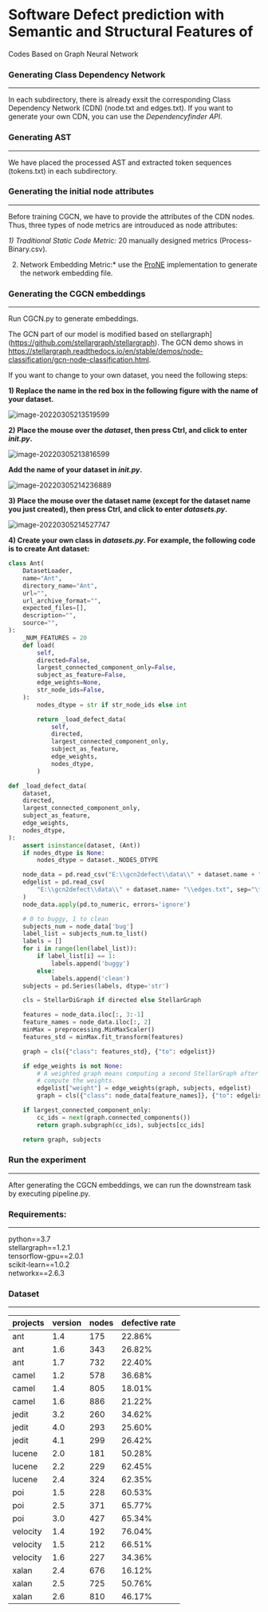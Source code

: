 # Software Defect prediction with Semantic and Structural Features of
Codes Based on Graph Neural Network

### Generating Class Dependency Network

---

In each subdirectory, there is already exsit the corresponding Class Dependency Network (CDN) (node.txt and edges.txt). If you want to generate your own CDN, you can use the *Dependencyfinder API*.

### Generating AST

------

We have placed the processed AST and extracted token sequences (tokens.txt) in each subdirectory.

### Generating the initial node attributes

---

Before  training  CGCN,  we have to provide the attributes of the CDN nodes. Thus, three types of node metrics are introuduced as node attributes:

*1) Traditional  Static  Code  Metric:* 20 manually designed metrics (Process-Binary.csv).

2) Network  Embedding  Metric:* use the [ProNE](https://github.com/THUDM/ProNE) implementation to generate the network embedding file.

### Generating the CGCN embeddings

---

Run CGCN.py to generate embeddings.

The GCN part of our model is modified based on stellargraph](https://github.com/stellargraph/stellargraph). The GCN demo shows in https://stellargraph.readthedocs.io/en/stable/demos/node-classification/gcn-node-classification.html. 

If you want to change to your own dataset, you need the following steps:

**1) Replace the name in the red box in the following figure with the name of your dataset.**

 ![image-20220305213519599](https://github.com/Emily-zcy/GCN2defect/blob/main/img/image-20220305213519599.png)

**2) Place the mouse over the *dataset*, then press Ctrl, and click to enter *_init_.py*.**

 ![image-20220305213816599](https://github.com/Emily-zcy/GCN2defect/blob/main/img/image-20220305213816599.png)

**Add the name of your dataset in *_init_.py*.** 

 ![image-20220305214236889](https://github.com/Emily-zcy/GCN2defect/blob/main/img/image-20220305214236889.png)

**3) Place the mouse over the dataset name (except for the dataset name you just created), then press Ctrl, and click to enter *datasets.py*.**

 ![image-20220305214527747](https://github.com/Emily-zcy/GCN2defect/blob/main/img/image-20220305214527747.png)

**4) Create your own class in *datasets.py*. For example, the following code is to create Ant dataset:**

```python
class Ant(
    DatasetLoader,
    name="Ant",
    directory_name="Ant",
    url="",
    url_archive_format="",
    expected_files=[],
    description="",
    source="",
):
    _NUM_FEATURES = 20
    def load(
        self,
        directed=False,
        largest_connected_component_only=False,
        subject_as_feature=False,
        edge_weights=None,
        str_node_ids=False,
    ):
        nodes_dtype = str if str_node_ids else int

        return _load_defect_data(
            self,
            directed,
            largest_connected_component_only,
            subject_as_feature,
            edge_weights,
            nodes_dtype,
        )
```

```python
def _load_defect_data(
    dataset,
    directed,
    largest_connected_component_only,
    subject_as_feature,
    edge_weights,
    nodes_dtype,
):
    assert isinstance(dataset, (Ant))
    if nodes_dtype is None:
        nodes_dtype = dataset._NODES_DTYPE

    node_data = pd.read_csv("E:\\gcn2defect\\data\\" + dataset.name + "\\Process-Binary.csv")
    edgelist = pd.read_csv(
        "E:\\gcn2defect\\data\\" + dataset.name+ "\\edges.txt", sep="\t", header=None, names=["target", "source"], dtype=nodes_dtype
    )
    node_data.apply(pd.to_numeric, errors='ignore')

    # 0 to buggy, 1 to clean
    subjects_num = node_data['bug']
    label_list = subjects_num.to_list()
    labels = []
    for i in range(len(label_list)):
        if label_list[i] == 1:
            labels.append('buggy')
        else:
            labels.append('clean')
    subjects = pd.Series(labels, dtype='str')

    cls = StellarDiGraph if directed else StellarGraph

    features = node_data.iloc[:, 3:-1]
    feature_names = node_data.iloc[:, 2]
    minMax = preprocessing.MinMaxScaler()
    features_std = minMax.fit_transform(features)

    graph = cls({"class": features_std}, {"to": edgelist})

    if edge_weights is not None:
        # A weighted graph means computing a second StellarGraph after using the unweighted one to
        # compute the weights.
        edgelist["weight"] = edge_weights(graph, subjects, edgelist)
        graph = cls({"class": node_data[feature_names]}, {"to": edgelist})

    if largest_connected_component_only:
        cc_ids = next(graph.connected_components())
        return graph.subgraph(cc_ids), subjects[cc_ids]

    return graph, subjects
```

### Run the experiment

---

After generating the CGCN embeddings, we can run the downstream task by executing pipeline.py.

### Requirements:  

------

python==3.7  
stellargraph==1.2.1  
tensorflow-gpu==2.0.1  
scikit-learn==1.0.2  
networkx==2.6.3  

### Dataset

------

| projects | version | nodes | defective rate |
| -------- | ------- | ----- | :------------- |
| ant      | 1.4     | 175   | 22.86%         |
| ant      | 1.6     | 343   | 26.82%         |
| ant      | 1.7     | 732   | 22.40%         |
| camel    | 1.2     | 578   | 36.68%         |
| camel    | 1.4     | 805   | 18.01%         |
| camel    | 1.6     | 886   | 21.22%         |
| jedit    | 3.2     | 260   | 34.62%         |
| jedit    | 4.0     | 293   | 25.60%         |
| jedit    | 4.1     | 299   | 26.42%         |
| lucene   | 2.0     | 181   | 50.28%         |
| lucene   | 2.2     | 229   | 62.45%         |
| lucene   | 2.4     | 324   | 62.35%         |
| poi      | 1.5     | 228   | 60.53%         |
| poi      | 2.5     | 371   | 65.77%         |
| poi      | 3.0     | 427   | 65.34%         |
| velocity | 1.4     | 192   | 76.04%         |
| velocity | 1.5     | 212   | 66.51%         |
| velocity | 1.6     | 227   | 34.36%         |
| xalan    | 2.4     | 676   | 16.12%         |
| xalan    | 2.5     | 725   | 50.76%         |
| xalan    | 2.6     | 810   | 46.17%         |